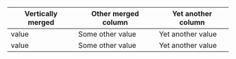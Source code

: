 | Vertically merged   | Other merged column   | Yet another column   |
|---------------------|-----------------------|----------------------|
| value               | Some other value      | Yet another value    |
| value               | Some other value      | Yet another value    |
